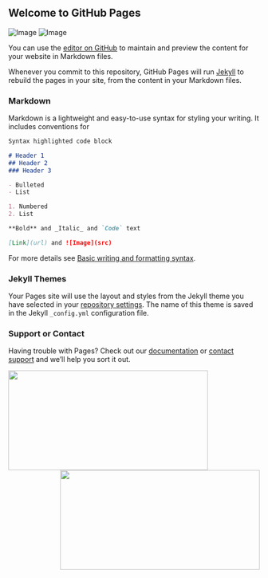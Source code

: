 ## Welcome to GitHub Pages

![Image](https://github-readme-stats.vercel.app/api?username=olivenbarcelon&theme=vue-dark&show_icons=true&hide_border=true&count_private=true)
![Image](https://github-readme-streak-stats.herokuapp.com/?user=olivenbarcelon&theme=vue-dark&hide_border=true)

You can use the [editor on GitHub](https://github.com/olivenbarcelon/olivenbarcelon.github.io/edit/master/README.md) to maintain and preview the content for your website in Markdown files.

Whenever you commit to this repository, GitHub Pages will run [Jekyll](https://jekyllrb.com/) to rebuild the pages in your site, from the content in your Markdown files.

### Markdown

Markdown is a lightweight and easy-to-use syntax for styling your writing. It includes conventions for

```markdown
Syntax highlighted code block

# Header 1
## Header 2
### Header 3

- Bulleted
- List

1. Numbered
2. List

**Bold** and _Italic_ and `Code` text

[Link](url) and ![Image](src)
```

For more details see [Basic writing and formatting syntax](https://docs.github.com/en/github/writing-on-github/getting-started-with-writing-and-formatting-on-github/basic-writing-and-formatting-syntax).

### Jekyll Themes

Your Pages site will use the layout and styles from the Jekyll theme you have selected in your [repository settings](https://github.com/olivenbarcelon/olivenbarcelon.github.io/settings/pages). The name of this theme is saved in the Jekyll `_config.yml` configuration file.

### Support or Contact

Having trouble with Pages? Check out our [documentation](https://docs.github.com/categories/github-pages-basics/) or [contact support](https://support.github.com/contact) and we’ll help you sort it out.


<p align="center">
  <img align="left" width="400" height="200px" src="https://github-readme-stats.vercel.app/api?username=olivenbarcelon&theme=vue-dark&show_icons=true&hide_border=true&count_private=true" />
  <img align="right" width="400" height="200px" src="https://github-readme-streak-stats.herokuapp.com/?user=olivenbarcelon&theme=vue-dark&hide_border=true" />
</p>

